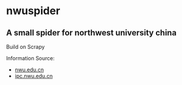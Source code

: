 # nwuspider

## A small spider for northwest university china

Build on Scrapy

Information Source:

* [nwu.edu.cn](http://www.nwu.edu.cn)
* [ipc.nwu.edu.cn](http://ipc.nwu.edu.cn)
